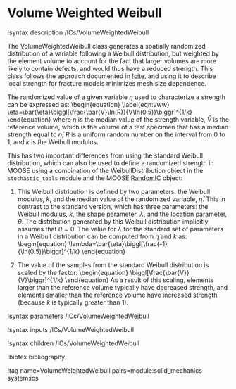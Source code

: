 # Volume Weighted Weibull

!syntax description /ICs/VolumeWeightedWeibull

The VolumeWeightedWeibull class generates a spatially randomized distribution of a variable following a Weibull distribution, but weighted by the element volume to account for the fact that larger volumes are more likely to contain defects, and would thus have a reduced strength. This class follows the approach documented in [!cite](strack_aleatory_2015), and using it to describe local strength for fracture models minimizes mesh size dependence.

The randomized value of a given variable $\eta$ used to characterize a strength can be expressed as:
\begin{equation}
\label{eqn:vww}
\eta=\bar{\eta}\biggl[\frac{\bar{V}\ln(R)}{V\ln(0.5)}\biggr]^{1/k}
\end{equation}
where $\bar{\eta}$ is the median value of the strength variable, $\bar{V}$ is the reference volume, which is the volume of a test specimen that has a median strength equal to $\bar{\eta}$, $R$ is a uniform random number on the interval from 0 to 1, and $k$ is the Weibull modulus.

This has two important differences from using the standard Weibull distribution, which can also be used to define a randomized strength in MOOSE using a combination of the WeibullDistribution object in the `stochastic_tools` module and the MOOSE [RandomIC](RandomIC.md) object:

 1. This Weibull distribution is defined by two parameters: the Weibull modulus, $k$, and the median value of the randomized variable, $\bar{\eta}$. This in contrast to the standard version, which has three parameters: the Weibull modulus, $k$, the shape parameter, $\lambda$, and the location parameter, $\theta$. The distribution generated by this Weibull distribution implicitly assumes that $\theta=0$. The value for $\lambda$ for the standard set of parameters in a Weibull distribution can be computed from $\bar{\eta}$ and $k$ as:
\begin{equation}
\lambda=\bar{\eta}\biggl[\frac{-1}{\ln(0.5)}\biggr]^{1/k}
\end{equation}

 2. The value of the samples from the standard Weibull distribution is scaled by the factor:
\begin{equation}
\biggl[\frac{\bar{V}}{V}\biggr]^{1/k}
\end{equation}
As a result of this scaling, elements larger than the reference volume typically have decreased strength, and elements smaller than the reference volume have increased strength (because $k$ is typically greater than 1).

!syntax parameters /ICs/VolumeWeightedWeibull

!syntax inputs /ICs/VolumeWeightedWeibull

!syntax children /ICs/VolumeWeightedWeibull

!bibtex bibliography

!tag name=VolumeWeightedWeibull pairs=module:solid_mechanics system:ics
